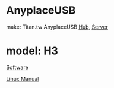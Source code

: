 # AnyplaceUSB
make: Titan.tw AnyplaceUSB [Hub](https://www.titan.tw/product-category/all/anyplaceusb/anyplaceusb-usb-over-ethernet-hub/), [Server](https://www.titan.tw/product-category/all/anyplaceusb/anyplaceusb-usb-over-ethernet-hub/)

# model: H3
[Software](https://www.titan.tw/product/anyplaceusb-h3/)

[Linux Manual](https://www.titan.tw/web/anyplaceusb/Linux_Manual.html)
